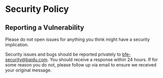 # Security Policy

## Reporting a Vulnerability

Please do not open issues for anything you think might have a security implication.

Security issues and bugs should be reported privately to <bfe-security@baidu.com>. 
You should receive a response within 24 hours. If for some reason you do not, 
please follow up via email to ensure we received your original message. 
